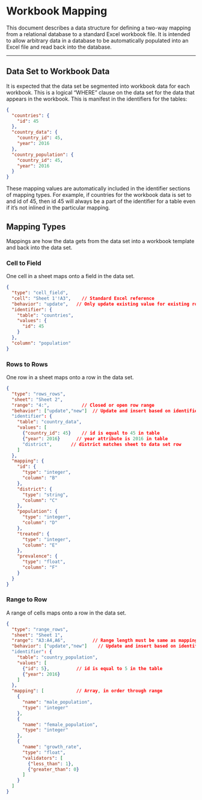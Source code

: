 # Workbook Mapping
This document describes a data structure for defining a two-way mapping from a relational database to a standard Excel workbook file.  It is intended to allow arbitrary data in a database to be automatically populated into an Excel file and read back into the database.  

---
## Data Set to Workbook Data
It is expected that the data set be segmented into workbook data for each workbook.  This is a logical “WHERE” clause on the data set for the data that appears in the workbook.  This is manifest in the identifiers for the tables:

``` json
{
  "countries": {
    "id": 45
  },
  "country_data": {
    "country_id": 45,
    "year": 2016
  },
  "country_population": {
    "country_id": 45,
    "year": 2016
  }
}
```

These mapping values are automatically included in the identifier sections of mapping types.  For example, if countries for the workbook data is set to and id of 45, then id 45 will always be a part of the identifier for a table even if it’s not inlined in the particular mapping.

## Mapping Types
Mappings are how the data gets from the data set into a workbook template and back into the data set.

### Cell to Field
One cell in a sheet maps onto a field in the data set.
``` json
{
  "type": "cell_field",
  "cell": "Sheet 1'!A3",    // Standard Excel reference
  "behavior": "update",   // Only update existing value for existing row
  "identifier": {
    "table": "countries",
    "values": {
      "id": 45
    }
  },
  "column": "population"
}
```

### Rows to Rows
One row in a sheet maps onto a row in the data set.
``` json
{
  "type": "rows_rows",
  "sheet": "Sheet 2",
  "range": "4:",            // Closed or open row range 
  "behavior": ["update","new"]  // Update and insert based on identifier
  "identifier": {
    "table": "country_data",
    "values": [
      {"country_id": 45}    // id is equal to 45 in table
      {"year": 2016}      // year attribute is 2016 in table
      "district",       // district matches sheet to data set row
    ]
  },
  "mapping": {
    "id": {
      "type": "integer",
      "column": "B"
    },
    "district": {
      "type": "string",
      "column": "C"
    },
    "population": {
      "type": "integer",
      "column": "D"
    },
    "treated": {
      "type": "integer",
      "column": "E"
    },
    "prevalence": {
      "type": "float",
      "column": "F"
    }
  }
}
```

### Range to Row
A range of cells maps onto a row in the data set.
``` json
{
  "type": "range_rows",
  "sheet": "Sheet 1",
  "range": "A3:A4,A6",          // Range length must be same as mapping
  "behavior": ["update","new"]    // Update and insert based on identifier
  "identifier": {
    "table": "country_population",
    "values": [
      {"id": 5},          // id is equal to 5 in the table
      {"year": 2016}
    ]
  },
  "mapping": [            // Array, in order through range
    {
      "name": "male_population",
      "type": "integer"
    },
    {
      "name": "female_population",
      "type": "integer"
    },
    {
      "name": "growth_rate",
      "type": "float",
      "validators": [
        {"less_than": 1},
        {"greater_than": 0}
      ]
    }
  ]
}
```